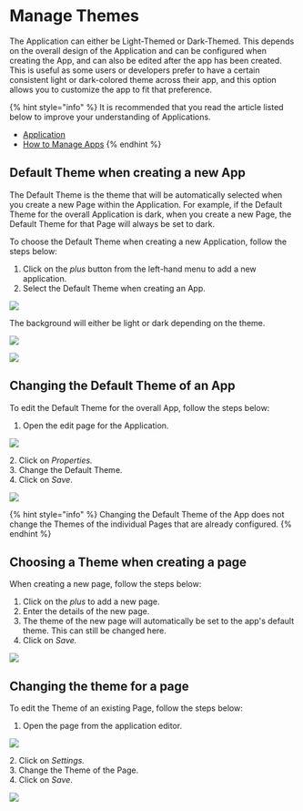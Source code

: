# Manage Themes

The Application can either be Light-Themed or Dark-Themed. This depends on the overall design of the Application and can be configured when creating the App, and can also be edited after the app has been created. This is useful as some users or developers prefer to have a certain consistent light or dark-colored theme across their app, and this option allows you to customize the app to fit that preference.

{% hint style="info" %}
It is recommended that you read the article listed below to improve your understanding of Applications.

* [Application](../../concepts/application/)
* [How to Manage Apps](manage-apps.md)
{% endhint %}

## Default Theme when creating a new App

The Default Theme is the theme that will be automatically selected when you create a new Page within the Application. For example, if the Default Theme for the overall Application is dark, when you create a new Page, the Default Theme for that Page will always be set to dark.&#x20;

To choose the Default Theme when creating a new Application, follow the steps below:

1. Click on the _plus_ button from the left-hand menu to add a new application.
2. Select the Default Theme when creating an App.

![](<../../.gitbook/assets/image (1403).png>)

The background will either be light or dark depending on the theme.

![](../../.gitbook/assets/Theme_2.png)

![](../../.gitbook/assets/Theme_3.png)

## Changing the Default Theme of an App

To edit the Default Theme for the overall App, follow the steps below:

1. Open the edit page for the Application.

![](<../../.gitbook/assets/image (1765).png>)

&#x20;   2\. Click on _Properties._\
&#x20;   &#x33;_._ Change the Default Theme.\
&#x20;   4\. Click on _Save_.

![](<../../.gitbook/assets/image (1153).png>)

{% hint style="info" %}
Changing the Default Theme of the App does not change the Themes of the individual Pages that are already configured.&#x20;
{% endhint %}

## Choosing a Theme when creating a page

When creating a new page, follow the steps below:

1. Click on the _plus_ to add a new page.
2. Enter the details of the new page.
3. The theme of the new page will automatically be set to the app's default theme. This can still be changed here.
4. Click on _Save._

![](../../.gitbook/assets/Theme_6.png)

## Changing the theme for a page&#x20;

To edit the Theme of an existing Page, follow the steps below:

1. Open the page from the application editor.

![](../../.gitbook/assets/Theme_7.png)

&#x20;   2\.  Click on _Settings._\
&#x20;   3\. Change the Theme of the Page.\
&#x20;   4\. Click on _Save_.

![](../../.gitbook/assets/Theme_8.png)
